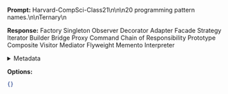 **Prompt:**
Harvard-CompSci-Class21\n\n\n20 programming pattern names.\n\nTernary\n

**Response:**
Factory
Singleton
Observer
Decorator
Adapter
Facade
Strategy
Iterator
Builder
Bridge
Proxy
Command
Chain of Responsibility
Prototype
Composite
Visitor
Mediator
Flyweight
Memento
Interpreter

<details><summary>Metadata</summary>

- Duration: 2232 ms
- Datetime: 2023-09-02T14:35:21.069421
- Model: gpt-3.5-turbo-0613

</details>

**Options:**
```json
{}
```

